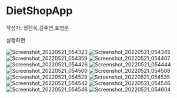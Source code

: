 # DietShopApp
작성자: 정진욱,김주연,표영운

실행화면

![Screenshot_20220521_054323](https://user-images.githubusercontent.com/95017248/169611141-62952a44-6a65-4798-8bca-10b084ace1a7.png)
![Screenshot_20220521_054345](https://user-images.githubusercontent.com/95017248/169611146-a12131c8-9ea4-42ba-9d02-41f9b0cefd1b.png)
![Screenshot_20220521_054359](https://user-images.githubusercontent.com/95017248/169611151-296781b5-7530-4e8d-8e06-d9406929e91b.png)
![Screenshot_20220521_054407](https://user-images.githubusercontent.com/95017248/169611153-57fcee52-b0ee-4418-b01b-2a71da449904.png)
![Screenshot_20220521_054426](https://user-images.githubusercontent.com/95017248/169611155-88ee4f41-b416-4f13-8baa-d66a3bb71383.png)
![Screenshot_20220521_054444](https://user-images.githubusercontent.com/95017248/169611160-a9e772f5-58ee-4dde-8193-a7b18bfe2c64.png)
![Screenshot_20220521_054500](https://user-images.githubusercontent.com/95017248/169611163-0a3626b5-1885-4850-94f6-fa22204bb98a.png)
![Screenshot_20220521_054508](https://user-images.githubusercontent.com/95017248/169611167-ca4f94ae-dd2a-4923-8981-8b68bdb39a66.png)
![Screenshot_20220521_054529](https://user-images.githubusercontent.com/95017248/169611168-3e9c28cf-a7fb-4609-a59f-6e63d80b8d59.png)
![Screenshot_20220521_054535](https://user-images.githubusercontent.com/95017248/169611171-b0101699-c144-437d-9bdd-f2b13218223d.png)
![Screenshot_20220521_054542](https://user-images.githubusercontent.com/95017248/169611177-94903559-4d8c-49c2-baaa-a05484021082.png)
![Screenshot_20220521_054546](https://user-images.githubusercontent.com/95017248/169611180-60371164-2cda-468a-a679-ee2493c65b3c.png)
![Screenshot_20220521_054546](https://user-images.githubusercontent.com/95017248/169611183-e7beb463-d120-43b2-91b6-105076cc0667.png)
![Screenshot_20220521_054604](https://user-images.githubusercontent.com/95017248/169611184-eecf4b02-07f4-4fa4-bec4-9f40ef742e0a.png)
